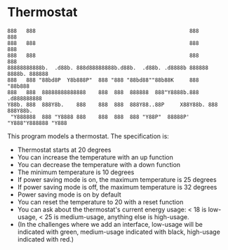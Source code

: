 # Thermostat
```
888   888                                                 888           888    
888   888                                                 888           888    
888   888                                                 888           888    
88888888888b.  .d88b. 888d88888888b.d88b.  .d88b. .d8888b 888888 8888b. 888888 
888   888 "88bd8P  Y8b888P"  888 "888 "88bd88""88b88K     888       "88b888    
888   888  88888888888888    888  888  888888  888"Y8888b.888   .d888888888    
Y88b. 888  888Y8b.    888    888  888  888Y88..88P     X88Y88b. 888  888Y88b.  
 "Y888888  888 "Y8888 888    888  888  888 "Y88P"  88888P' "Y888"Y888888 "Y888 
 ```
This program models a thermostat. The specification is:

- Thermostat starts at 20 degrees
- You can increase the temperature with an up function
- You can decrease the temperature with a down function
- The minimum temperature is 10 degrees
- If power saving mode is on, the maximum temperature is 25 degrees
- If power saving mode is off, the maximum temperature is 32 degrees
- Power saving mode is on by default
- You can reset the temperature to 20 with a reset function
- You can ask about the thermostat's current energy usage: < 18 is low-usage, < 25 is medium-usage, anything else is high-usage.
- (In the challenges where we add an interface, low-usage will be indicated with green, medium-usage indicated with black, high-usage indicated with red.)
